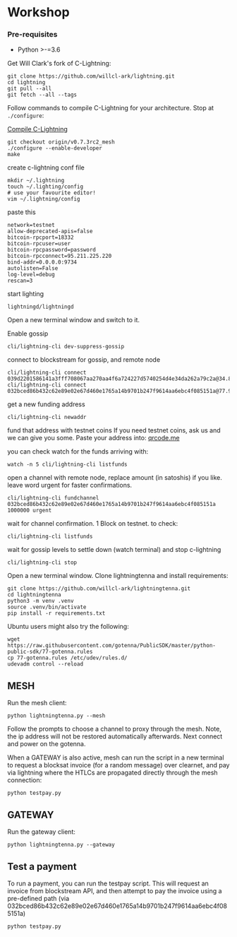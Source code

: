 # Workshop

### Pre-requisites
* Python >-=3.6

Get Will Clark's fork of C-Lightning:

```shell script
git clone https://github.com/willcl-ark/lightning.git
cd lightning
git pull --all
git fetch --all --tags
```

Follow commands to compile C-Lightning for your architecture. Stop at `./configure`:

[Compile C-Lightning](https://github.com/ElementsProject/lightning/blob/master/doc/INSTALL.md)

```shell script
git checkout origin/v0.7.3rc2_mesh
./configure --enable-developer
make
```

create c-lightning conf file

```shell script
mkdir ~/.lightning
touch ~/.lighting/config
# use your favourite editor!
vim ~/.lightning/config
```

paste this

```
network=testnet
allow-deprecated-apis=false
bitcoin-rpcport=18332
bitcoin-rpcuser=user
bitcoin-rpcpassword=password
bitcoin-rpcconnect=95.211.225.220
bind-addr=0.0.0.0:9734
autolisten=False
log-level=debug
rescan=3
```

start lighting

```shell script
lightningd/lightningd
```

Open a new terminal window and switch to it.

Enable gossip

```shell script
cli/lightning-cli dev-suppress-gossip
```

connect to blockstream for gossip, and remote node

```shell script
cli/lightning-cli connect 039d2201586141a3fff708067aa270aa4f6a724227d5740254d4e34da262a79c2a@34.83.166.97:9735
cli/lightning-cli connect 032bced86b432c62e89e02e67d460e1765a14b9701b247f9614aa6ebc4f085151a@77.98.116.8:9733
```

get a new funding address

```shell script
cli/lightning-cli newaddr
```

fund that address with testnet coins
If you need testnet coins, ask us and we can give you some. Paste your address into:
[qrcode.me](http://goqr.me)

you can check watch for the funds arriving with:

```shell script
watch -n 5 cli/lightning-cli listfunds
```

open a channel with remote node, replace amount (in satoshis) if you like. leave word urgent for faster confirmations.

```shell script
cli/lightning-cli fundchannel 032bced86b432c62e89e02e67d460e1765a14b9701b247f9614aa6ebc4f085151a 1000000 urgent
```

wait for channel confirmation. 1 Block on testnet. to check:

```shell script
cli/lightning-cli listfunds
```

wait for gossip levels to settle down (watch terminal) and stop c-lightning

```shell script
cli/lightning-cli stop
```

Open a new terminal window. Clone lightningtenna and install requirements:

```shell script
git clone https://github.com/willcl-ark/lightningtenna.git
cd lightningtenna
python3 -m venv .venv
source .venv/bin/activate
pip install -r requirements.txt
```

Ubuntu users might also try the following:

```shell script
wget https://raw.githubusercontent.com/gotenna/PublicSDK/master/python-public-sdk/77-gotenna.rules
cp 77-gotenna.rules /etc/udev/rules.d/
udevadm control --reload
```

## MESH 
Run the mesh client:

```shell script
python lightningtenna.py --mesh
```

Follow the prompts to choose a channel to proxy through the mesh. Note, the ip address will not be restored automatically afterwards.
Next connect and power on the gotenna.

When a GATEWAY is also active, mesh can run the script in a new terminal to request a blocksat invoice (for a random message) over clearnet, and pay via lightning where the HTLCs are propagated directly through the mesh connection:

```shell script
python testpay.py
```

## GATEWAY
Run the gateway client:

```shell script
python lightningtenna.py --gateway
```

## Test a payment

To run a payment, you can run the testpay script. This will request an invoice from blockstream API, and then attempt to pay the invoice
using a pre-defined path (via 032bced86b432c62e89e02e67d460e1765a14b9701b247f9614aa6ebc4f085151a)

```shell script
python testpay.py
```




